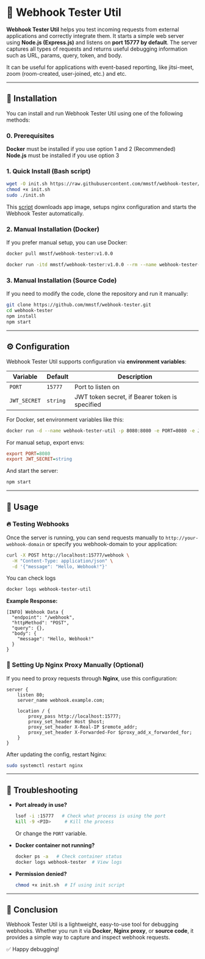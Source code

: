 # 📡 Webhook Tester Util

**Webhook Tester Util** helps you test incoming requests from external applications and correctly integrate them. It starts a simple web server using **Node.js (Express.js)** and listens on **port 15777 by default**. The server captures all types of requests and returns useful debugging information such as URL, params, query, token, and body.  

It can be useful for applications with event-based reporting, like jitsi-meet, zoom (room-created, user-joined, etc.) and etc.

---

## 🚀 Installation

You can install and run Webhook Tester Util using one of the following methods:
### 0. Prerequisites

**Docker** must be installed if you use option 1 and 2 (Recommended)  
**Node.js** must be installed if you use option 3


### 1. Quick Install (Bash script)

```bash
wget -O init.sh https://raw.githubusercontent.com/mmstf/webhook-tester/refs/heads/master/init.sh
chmod +x init.sh
sudo ./init.sh
```

This [script](https://raw.githubusercontent.com/mmstf/webhook-tester/refs/heads/master/init.sh) downloads app image, setups nginx configuration and starts the Webhook Tester automatically.

### 2. Manual Installation (Docker)

If you prefer manual setup, you can use Docker:

```bash
docker pull mmstf/webhook-tester:v1.0.0

docker run -itd mmstf/webhook-tester:v1.0.0 --rm --name webhook-tester-util -p 15777:15777
```

### 3. Manual Installation (Source Code)

If you need to modify the code, clone the repository and run it manually:

```bash
git clone https://github.com/mmstf/webhook-tester.git
cd webhook-tester
npm install
npm start
```

---

## ⚙️ Configuration

Webhook Tester Util supports configuration via **environment variables**:

| Variable       | Default                 | Description                                    |
| -------------- | ----------------------- |------------------------------------------------|
| `PORT`         | `15777`                 | Port to listen on                              |
| `JWT_SECRET`   | `string`                | JWT token secret, if Bearer token is specified |

For Docker, set environment variables like this:

```bash
docker run -d --name webhook-tester-util -p 8080:8080 -e PORT=8080 -e JWT_SECRET=another-string mmstf/webhook-tester:v1.0.0
```

For manual setup, export envs:

```ini
export PORT=8080
export JWT_SECRET=string
```

And start the server:

```bash
npm start
```

---

## 📌 Usage

### 🔥 Testing Webhooks

Once the server is running, you can send requests manually to `http://your-webhook-domain` or specify you webhook-domain to your application:

```bash
curl -X POST http://localhost:15777/webhook \
  -H "Content-Type: application/json" \
  -d '{"message": "Hello, Webhook!"}'
```

You can check logs 
```bash
docker logs webhook-tester-util
```

**Example Response:**

```string
[INFO] Webhook Data {
  "endpoint": "/webhook",
  "httpMethod": "POST",
  "query": {},
  "body": {
    "message": "Hello, Webhook!"
  }
}
```

### 🔄 Setting Up Nginx Proxy Manually (Optional)

If you need to proxy requests through **Nginx**, use this configuration:

```nginx
server {
    listen 80;
    server_name webhook.example.com;

    location / {
        proxy_pass http://localhost:15777;
        proxy_set_header Host $host;
        proxy_set_header X-Real-IP $remote_addr;
        proxy_set_header X-Forwarded-For $proxy_add_x_forwarded_for;
    }
}
```

After updating the config, restart Nginx:

```bash
sudo systemctl restart nginx
```

---

## 🔧 Troubleshooting

- **Port already in use?**

  ```bash
  lsof -i :15777   # Check what process is using the port
  kill -9 <PID>     # Kill the process
  ```

  Or change the `PORT` variable.

- **Docker container not running?**

  ```bash
  docker ps -a   # Check container status
  docker logs webhook-tester  # View logs
  ```

- **Permission denied?**
  ```bash
  chmod +x init.sh  # If using init script
  ```

---

## 🎯 Conclusion

Webhook Tester Util is a lightweight, easy-to-use tool for debugging webhooks. Whether you run it via **Docker**, **Nginx proxy**, or **source code**, it provides a simple way to capture and inspect webhook requests.

✅ Happy debugging!
